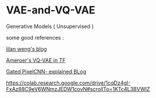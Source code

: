 # VAE-and-VQ-VAE
Generative Models ( Unsupervised )

some good references :

[lilan weng's blog](https://lilianweng.github.io/lil-log/2018/08/12/from-autoencoder-to-beta-vae.html#beta-vae)

[Ameroer's VQ-VAE in TF](https://www.kaggle.com/ameroyer/keras-vq-vae-for-image-generation#Training-the-VQ-VAE)

[Gated PixelCNN- explained BLog](https://sergeiturukin.com/2017/02/24/gated-pixelcnn.html)

https://colab.research.google.com/drive/1cqDz4gI-FxAz88C9eV6WNmzJEDW1covN#scrollTo=1KTc4L3BVWIZ


